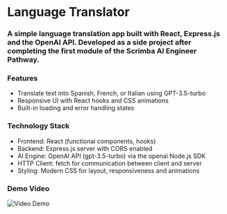 # Language Translator

### A simple language translation app built with React, Express.js and the OpenAI API. Developed as a side project after completing the first module of the Scrimba AI Engineer Pathway.

### Features

- Translate text into Spanish, French, or Italian using GPT-3.5-turbo
- Responsive UI with React hooks and CSS animations
- Built-in loading and error handling states

### Technology Stack

- Frontend: React (functional components, hooks)
- Backend: Express.js server with CORS enabled
- AI Engine: OpenAI API (gpt-3.5-turbo) via the openai Node.js SDK
- HTTP Client: fetch for communication between client and server
- Styling: Modern CSS for layout, responsiveness and animations

### Demo Video

![Video Demo](https://raw.githubusercontent.com/NicolaWard-SBG/language-translator-openai-project/refs/heads/main/resources/OpenAI-LLM-LanguageTranslator-Project.gif)
